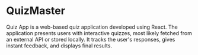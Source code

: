 # QuizMaster
Quiz App is a web-based quiz application developed using React. The application presents users with interactive quizzes, most likely fetched from an external API or stored locally. It tracks the user's responses, gives instant feedback, and displays final results.
